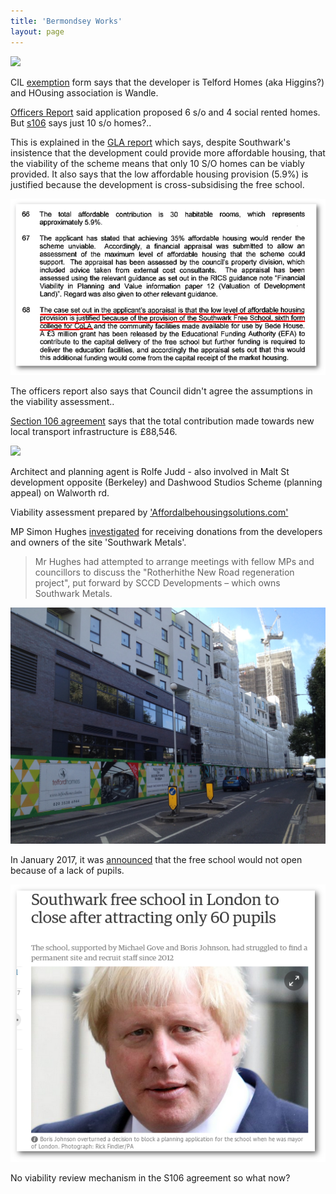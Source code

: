 ```yaml
---
title: 'Bermondsey Works'
layout: page
---
```

![](http://www.se16.com/wp-content/uploads/Appendix-Image.jpg)

CIL [exemption](http://planbuild.southwark.gov.uk/documents/?GetDocument=%7b%7b%7b!9yfPr65e8LF7VyEMlMJXXA%3d%3d!%7d%7d%7d) form says that the developer is Telford Homes (aka Higgins?) and HOusing association is Wandle.

[Officers Report](http://planbuild.southwark.gov.uk/documents/?GetDocument=%7b%7b%7b!8b5dKkAIXek9gcaSYz15mg%3d%3d!%7d%7d%7d) said application proposed 6 s/o and 4 social rented homes. But [s106](http://planbuild.southwark.gov.uk/documents/?GetDocument=%7b%7b%7b!KaiWotaf%2bxHDP83nK8Z9gw%3d%3d!%7d%7d%7d) says just 10 s/o homes?..

This is explained in the [GLA report](/img/southwarkfreeschoolGLAreport.pdf) which says, despite Southwark's insistence that the development could provide more affordable housing, that the viability of the scheme means that only 10 S/O homes can be viably provided. 
It also says that the low affordable housing provision (5.9%) is justified because the development is cross-subsidising the free school.

![](/img/southwarkfreeschool.png)

The officers report also says that Council didn't agree the assumptions in the viability assessment..

[Section 106 agreement](http://planbuild.southwark.gov.uk/documents/?GetDocument=%7b%7b%7b!KaiWotaf%2bxHDP83nK8Z9gw%3d%3d!%7d%7d%7d) says that the total contribution made towards new local transport infrastructure is £88,546.

![](http://35percent.org/img/transportcontribution.png)

Architect and planning agent is Rolfe Judd - also involved in Malt St development opposite (Berkeley) and Dashwood Studios Scheme (planning appeal) on Walworth rd.

Viability assessment prepared by ['Affordalbehousingsolutions.com'](http://www.ah-solutions.com/)

MP Simon Hughes [investigated](http://www.independent.co.uk/news/uk/politics/lib-dem-deputy-investigated-over-lobbying-8395968.html) for receiving donations from the developers and owners of the site 'Southwark Metals'.

>Mr Hughes had attempted to arrange meetings with fellow MPs and councillors to discuss the "Rotherhithe New Road regeneration project", put forward by SCCD Developments – which owns Southwark Metals.

![](/img/bworks.jpg)

In January 2017, it was [announced](https://www.theguardian.com/education/2017/jan/15/southwark-free-school-london-to-close-60-pupils) that the free school would not open because of a lack of pupils.

![](/img/freeschoolclosed.png)

No viability review mechanism in the S106 agreement so what now? 
